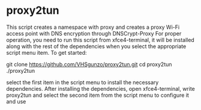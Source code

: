 # proxy2tun
This script creates a namespace with proxy and creates a proxy Wi-Fi access point with DNS encryption through DNSCrypt-Proxy
For proper operation, you need to run this script from xfce4-terminal, it will be installed along with the rest of the dependencies when you select the appropriate script menu item.
To get started:

git clone https://github.com/VHSgunzo/proxy2tun.git
cd proxy2tun
./proxy2tun

select the first item in the script menu to install the necessary dependencies.
After installing the dependencies, open xfce4-terminal, write proxy2tun and select the second item from the script menu to configure it and use
